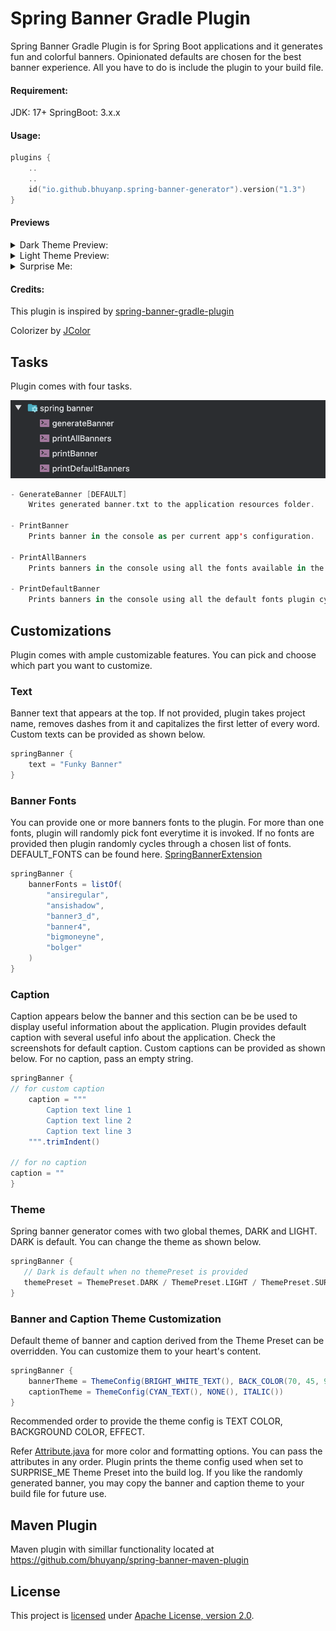 # Spring Banner Gradle Plugin

Spring Banner Gradle Plugin is for Spring Boot applications and it generates fun and colorful banners. Opinionated defaults are chosen
for the best banner experience. All you have to do is include the plugin to your build file.

#### Requirement:
JDK: 17+
SpringBoot: 3.x.x

#### Usage:

```kotlin
plugins {
    ..
    ..
    id("io.github.bhuyanp.spring-banner-generator").version("1.3")
}
```

#### Previews
<details>
<summary>Dark Theme Preview:</summary>
<img src="./docs/images/dark1.png" alt="Dark Theme Banner 1" title="Dark Theme Banner 1" width="400"/>
<img src="./docs/images/dark2.png" alt="Dark Theme Banner 2" title="Dark Theme Banner 2" width="400"/>
<img src="./docs/images/dark3.png" alt="Dark Theme Banner 3" title="Dark Theme Banner 3" width="400"/>
<img src="./docs/images/dark4.png" alt="Dark Theme Banner 4" title="Dark Theme Banner 4" width="400"/>
</details>
<details>
<summary>Light Theme Preview:</summary>
<img src="./docs/images/light1.png" alt="Light Theme Banner 1" title="Light Theme Banner 1" width="400"/>
<img src="./docs/images/light2.png" alt="Light Theme Banner 2" title="Light Theme Banner 2" width="400"/>
<img src="./docs/images/light3.png" alt="Light Theme Banner 3" title="Light Theme Banner 3" width="400"/>
<img src="./docs/images/light4.png" alt="Light Theme Banner 4" title="Light Theme Banner 4" width="400"/>
</details>

<details>
<summary>Surprise Me:</summary>
<img src="./docs/images/surprise-me1.png" alt="Surprise Me Theme Banner 1" title="Surprise Me Theme Banner 1" width="400"/>
<img src="./docs/images/surprise-me2.png" alt="Surprise Me Theme Banner 2" title="Surprise Me Theme Banner 2" width="400"/>
<img src="./docs/images/surprise-me3.png" alt="Surprise Me Theme Banner 3" title="Surprise Me Theme Banner 3" width="400"/>
<img src="./docs/images/surprise-me4.png" alt="Surprise Me Theme Banner 4" title="Surprise Me Theme Banner 4" width="400"/>
<img src="./docs/images/surprise-me5.png" alt="Surprise Me Theme Banner 5" title="Surprise Me Theme Banner 5" width="400"/>
<img src="./docs/images/surprise-me6.png" alt="Surprise Me Theme Banner 6" title="Surprise Me Theme Banner 6" width="400"/>
<img src="./docs/images/surprise-me7.png" alt="Surprise Me Theme Banner 7" title="Surprise Me Theme Banner 7" width="400"/>
<img src="./docs/images/surprise-me8.png" alt="Surprise Me Theme Banner 8" title="Surprise Me Theme Banner 8" width="400"/>
<img src="./docs/images/surprise-me9.png" alt="Surprise Me Theme Banner 9" title="Surprise Me Theme Banner 9" width="400"/>
<img src="./docs/images/surprise-me10.png" alt="Surprise Me Theme Banner 10" title="Surprise Me Theme Banner 10" width="400"/>
</details>

#### Credits:

This plugin is inspired by [spring-banner-gradle-plugin](https://alexengrig.github.io/spring-banner-gradle-plugin/)

Colorizer by [JColor](https://github.com/dialex/JColor?tab=readme-ov-file)

## Tasks

Plugin comes with four tasks.

<img src="./docs/images/tasks.png" alt="Tasks" title="Tasks" width="600"/>

```kotlin
- GenerateBanner [DEFAULT]
    Writes generated banner.txt to the application resources folder.

- PrintBanner
    Prints banner in the console as per current app's configuration.

- PrintAllBanners
    Prints banners in the console using all the fonts available in the library.ππ

- PrintDefaultBanner
    Prints banners in the console using all the default fonts plugin cycles through.
```

## Customizations

Plugin comes with ample customizable features. You can pick and choose which part you want to customize.

### Text

Banner text that appears at the top. If not provided, plugin takes project name, removes dashes from it and capitalizes the first letter of every word.
Custom texts can be provided as shown below.

```gradle
springBanner {
    text = "Funky Banner"
}
```

### Banner Fonts

You can provide one or more banners fonts to the plugin. For more than one fonts, plugin will randomly pick font everytime it is invoked.
If no fonts are provided then plugin randomly cycles through a chosen list of fonts. DEFAULT_FONTS can be found here. [SpringBannerExtension](plugin/src/main/java/io/github/bhuyanp/gradle/SpringBannerExtension.java)

```gradle
springBanner {
    bannerFonts = listOf(
        "ansiregular",
        "ansishadow",
        "banner3_d",
        "banner4",
        "bigmoneyne",
        "bolger"
    )
}
```

### Caption

Caption appears below the banner and this section can be be used to display useful information about the application. Plugin provides default caption with several useful
info about the application. Check the screenshots for default caption. Custom captions can be provided as shown below. For no caption, pass an empty string.

```gradle
springBanner {
// for custom caption
    caption = """
        Caption text line 1
        Caption text line 2
        Caption text line 3
    """.trimIndent()
    
// for no caption
caption = ""
}
```

### Theme

Spring banner generator comes with two global themes, DARK and LIGHT. DARK is default. You can change the theme as shown below.

```gradle
springBanner {
   // Dark is default when no themePreset is provided
   themePreset = ThemePreset.DARK / ThemePreset.LIGHT / ThemePreset.SURPRISE_ME
}
```

### Banner and Caption Theme Customization

Default theme of banner and caption derived from the Theme Preset can be overridden. You can customize them to
your heart's content.

```gradle
springBanner {
    bannerTheme = ThemeConfig(BRIGHT_WHITE_TEXT(), BACK_COLOR(70, 45, 95), BOLD())
    captionTheme = ThemeConfig(CYAN_TEXT(), NONE(), ITALIC())
}
```
Recommended order to provide the theme config is TEXT COLOR, BACKGROUND COLOR, EFFECT.


Refer [Attribute.java](plugin/src/main/java/io/github/bhuyanp/gradle/ansi/Attribute.java) for more color and formatting options.
You can pass the attributes in any order. Plugin prints the theme config used when set to SURPRISE_ME Theme Preset into the build log. If you like the randomly generated
banner, you may copy the banner and caption theme to your build file for future use. 

## Maven Plugin

Maven plugin with simillar functionality located at https://github.com/bhuyanp/spring-banner-maven-plugin

## License

This project is [licensed](LICENSE) under
[Apache License, version 2.0](https://www.apache.org/licenses/LICENSE-2.0).
